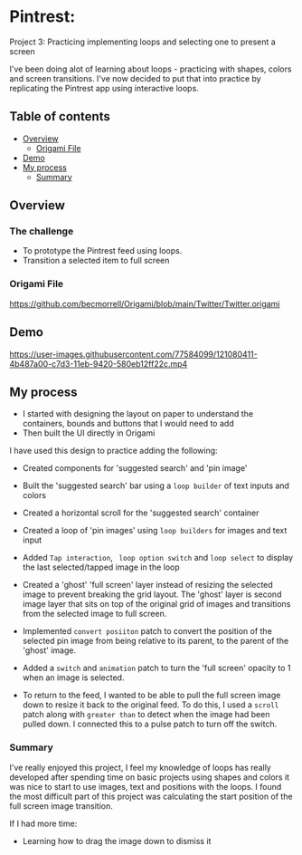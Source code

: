 # Pintrest: 

Project 3: Practicing implementing loops and selecting one to present a screen

I've been doing alot of learning about loops - practicing with shapes, colors and screen transitions. I've now decided to put that into practice by replicating the Pintrest app using interactive loops.


## Table of contents

- [Overview](#overview)
  - [Origami File](#Origami-File)
- [Demo](#Demo)
- [My process](#my-process)
  - [Summary](#summary)


## Overview

### The challenge

- To prototype the Pintrest feed using loops. 
- Transition a selected item to full screen 


### Origami File 

https://github.com/becmorrell/Origami/blob/main/Twitter/Twitter.origami

## Demo 

https://user-images.githubusercontent.com/77584099/121080411-4b487a00-c7d3-11eb-9420-580eb12ff22c.mp4


## My process

- I started with designing the layout on paper to understand the containers, bounds and buttons that I would need to add
- Then built the UI directly in Origami 

I have used this design to practice adding the following:

- Created components for 'suggested search' and 'pin image'
- Built the 'suggested search' bar using a `loop builder` of text inputs and colors
- Created a horizontal scroll for the 'suggested search' container
- Created a loop of 'pin images' using `loop builders` for images and text input
- Added `Tap interaction`, ` loop option switch` and `loop select` to display the last selected/tapped image in the loop
- Created a 'ghost' 'full screen' layer instead of resizing the selected image to prevent breaking the grid layout. The 'ghost' layer is second image layer that sits on top of the original grid of images and transitions from the selected image to full screen.
- Implemented `convert posiiton` patch to convert the position of the selected pin image from being relative to its parent, to the parent of the 'ghost' image. 

- Added a `switch` and `animation` patch to turn the 'full screen' opacity to 1 when an image is selected. 
- To return to the feed, I wanted to be able to pull the full screen image down to resize it back to the original feed. To do this, I used  a `scroll` patch along with `greater than` to detect when the image had been pulled down. I connected this to a pulse patch to turn off the switch. 



### Summary

I've really enjoyed this project, I feel my knowledge of loops has really developed after spending time on basic projects using shapes and colors it was nice to start to use images, text and positions with the loops. I found the most difficult part of this project was calculating the start position of the full screen image transition.


If I had more time: 

- Learning how to drag the image down to dismiss it 

